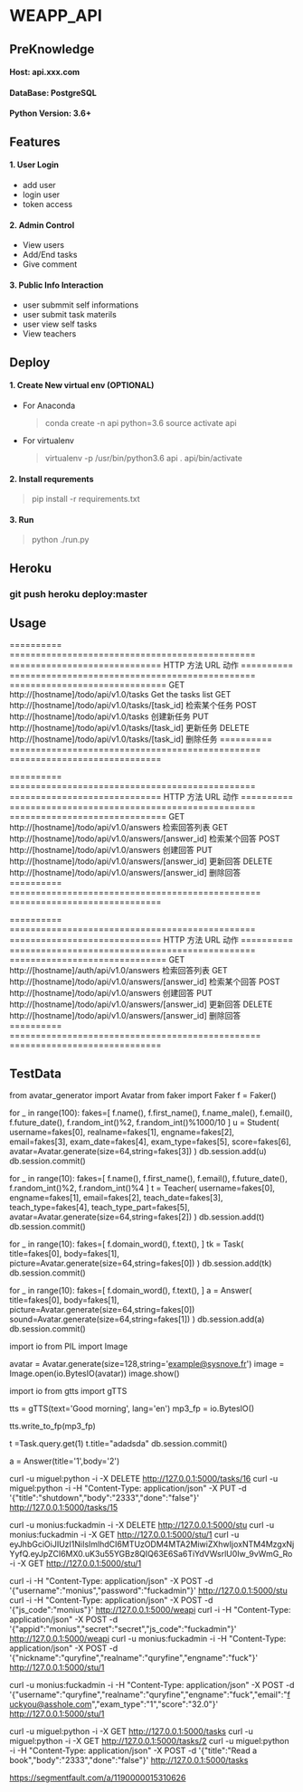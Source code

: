 # WEAPP_API

## PreKnowledge

#### Host: **api.xxx.com**
#### DataBase: PostgreSQL
#### Python Version: 3.6+



## Features

#### 1. User Login

- add user
- login user
- token access 

#### 2. Admin Control

- View  users
- Add/End tasks
- Give comment


#### 3. Public Info Interaction

- user submmit self informations
- user submit task materils
- user view self tasks
- View teachers



## Deploy

#### 1. Create New virtual env (OPTIONAL)

- For Anaconda
  > conda create -n api python=3.6
  > source activate api

- For virtualenv
  > virtualenv -p /usr/bin/python3.6  api
  > . api/bin/activate

#### 2. Install requrements

> pip install -r requirements.txt

#### 3. Run

> python ./run.py

## Heroku

### git push heroku deploy:master

## Usage

==========  ===============================================  =============================
HTTP 方法   URL                                               动作
==========  ===============================================  ==============================
GET         http://[hostname]/todo/api/v1.0/tasks                 Get the tasks list
GET         http://[hostname]/todo/api/v1.0/tasks/[task_id]       检索某个任务
POST        http://[hostname]/todo/api/v1.0/tasks                 创建新任务
PUT         http://[hostname]/todo/api/v1.0/tasks/[task_id]       更新任务
DELETE      http://[hostname]/todo/api/v1.0/tasks/[task_id]       删除任务
==========  ================================================ =============================

==========  ===============================================  =============================
HTTP 方法   URL                                               动作
==========  ===============================================  ==============================
GET         http://[hostname]/todo/api/v1.0/answers                检索回答列表
GET         http://[hostname]/todo/api/v1.0/answers/[answer_id]    检索某个回答
POST        http://[hostname]/todo/api/v1.0/answers                创建回答
PUT         http://[hostname]/todo/api/v1.0/answers/[answer_id]    更新回答
DELETE      http://[hostname]/todo/api/v1.0/answers/[answer_id]    删除回答
==========  ================================================ =============================


==========  ===============================================  =============================
HTTP 方法   URL                                               动作
==========  ===============================================  ==============================
GET         http://[hostname]/auth/api/v1.0/answers                检索回答列表
GET         http://[hostname]/todo/api/v1.0/answers/[answer_id]    检索某个回答
POST        http://[hostname]/todo/api/v1.0/answers                创建回答
PUT         http://[hostname]/todo/api/v1.0/answers/[answer_id]    更新回答
DELETE      http://[hostname]/todo/api/v1.0/answers/[answer_id]    删除回答
==========  ================================================ =============================

## TestData
from avatar_generator import Avatar
from faker import Faker
f = Faker()

for _ in range(100):
  fakes=[
  f.name(),
  f.first_name(),
  f.name_male(),
  f.email(),
  f.future_date(),
  f.random_int()%2,
  f.random_int()%1000/10
  ]
  u = Student(
    username=fakes[0],
    realname=fakes[1],
    engname=fakes[2],
    email=fakes[3],
    exam_date=fakes[4],
    exam_type=fakes[5],
    score=fakes[6],
    avatar=Avatar.generate(size=64,string=fakes[3])
    )
  db.session.add(u)
  db.session.commit()

for _ in range(10):
  fakes=[
  f.name(),
  f.first_name(),
  f.email(),
  f.future_date(),
  f.random_int()%2,
  f.random_int()%4
  ]
  t = Teacher(
    username=fakes[0],
    engname=fakes[1],
    email=fakes[2],
    teach_date=fakes[3],
    teach_type=fakes[4],
    teach_type_part=fakes[5],
    avatar=Avatar.generate(size=64,string=fakes[2])
    )
  db.session.add(t)
  db.session.commit()

for _ in range(10):
  fakes=[
  f.domain_word(),
  f.text(),
  ]
  tk = Task(
    title=fakes[0],
    body=fakes[1],
    picture=Avatar.generate(size=64,string=fakes[0])
    )
  db.session.add(tk)
  db.session.commit()


for _ in range(10):
  fakes=[
  f.domain_word(),
  f.text(),
  ]
  a = Answer(
    title=fakes[0],
    body=fakes[1],
    picture=Avatar.generate(size=64,string=fakes[0])
    sound=Avatar.generate(size=64,string=fakes[1])
    )
  db.session.add(a)
  db.session.commit()



import io
from PIL import Image

avatar = Avatar.generate(size=128,string='example@sysnove.fr')
image = Image.open(io.BytesIO(avatar))
image.show()

import io
from gtts import gTTS

tts = gTTS(text='Good morning', lang='en')
mp3_fp = io.BytesIO()

tts.write_to_fp(mp3_fp)


t =Task.query.get(1)
t.title="adadsda"
db.session.commit()


a = Answer(title='1',body='2')

curl -u miguel:python -i -X DELETE http://127.0.0.1:5000/tasks/16
curl -u miguel:python -i -H "Content-Type: application/json" -X PUT -d '{"title":"shutdown","body":"2333","done":"false"}' http://127.0.0.1:5000/tasks/15



curl -u monius:fuckadmin -i  -X DELETE http://127.0.0.1:5000/stu
curl -u monius:fuckadmin -i -X GET http://127.0.0.1:5000/stu/1
curl -u eyJhbGciOiJIUzI1NiIsImlhdCI6MTUzODM4MTA2MiwiZXhwIjoxNTM4MzgxNjYyfQ.eyJpZCI6MX0.uK3u55YGBz8QIQ63E6Sa6TiYdVWsrlU0Iw_9vWmG_Ro -i -X GET http://127.0.0.1:5000/stu/1


curl  -i -H "Content-Type: application/json" -X POST -d '{"username":"monius","password":"fuckadmin"}' http://127.0.0.1:5000/stu
curl  -i -H "Content-Type: application/json" -X POST -d '{"js_code":"monius"}' http://127.0.0.1:5000/weapi
curl  -i -H "Content-Type: application/json" -X POST -d '{"appid":"monius","secret":"secret","js_code":"fuckadmin"}' http://127.0.0.1:5000/weapi
curl -u monius:fuckadmin -i -H "Content-Type: application/json" -X POST -d '{"nickname":"quryfine","realname":"quryfine","engname":"fuck"}' http://127.0.0.1:5000/stu/1


curl -u monius:fuckadmin -i -H "Content-Type: application/json" -X POST -d '{"username":"quryfine","realname":"quryfine","engname":"fuck","email":"fuckyou@asshole.com","exam_type":"1","score":"32.0"}' http://127.0.0.1:5000/stu/1

curl -u miguel:python -i -X GET http://127.0.0.1:5000/tasks
curl -u miguel:python -i -X GET http://127.0.0.1:5000/tasks/2
curl -u miguel:python -i -H "Content-Type: application/json" -X POST -d '{"title":"Read a book","body":"2333","done":"false"}' http://127.0.0.1:5000/tasks


https://segmentfault.com/a/1190000015310626